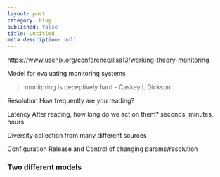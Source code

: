 ```yaml
---
layout: post
category: blog
published: false
title: Untitled
meta description: null
---
```



https://www.usenix.org/conference/lisa13/working-theory-monitoring

Model for evaluating monitoring systems

> monitoring is deceptively hard - Caskey L Dickson


Resolution
  How frequently are you reading?
  
Latency
  After reading, how long do we act on them? seconds, minutes, hours

Diversity
 collection from many different sources
 
Configuration
Release and Control of changing params/resolution

### Two different models

